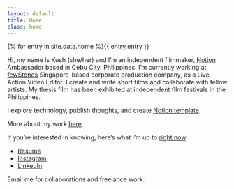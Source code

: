 ```yaml
---
layout: default
title: Home
class: home
---
```

{% for entry in site.data.home %}{{ entry.entry }}

Hi, my name is Kush (she/her) and I’m an independent filmmaker, [Notion](https://www.notion.so/product) Ambassador based in Cebu City, Philippines. 
I’m currently working at [fewStones](https://fewstones.com/) Singapore-based corporate production company, as a Live Action Video Editor. 
I create and write short films and collaborate with fellow artists. My thesis film has been exhibited at independent 
film festivals in the Philippines. 

I explore technology, publish thoughts, and create [Notion template](https://krabf.gumroad.com). 

More about my work [here](/work).

If you’re interested in knowing, here’s what I’m up to [right now](/now).

- [Resume](https://read.cv/krabf)
- [Instagram](https://www.instagram.com/krabf/)
- [LinkedIn](https://www.linkedin.com/in/kushaiahfelisilda/)

Email me for collaborations and freelance work.
